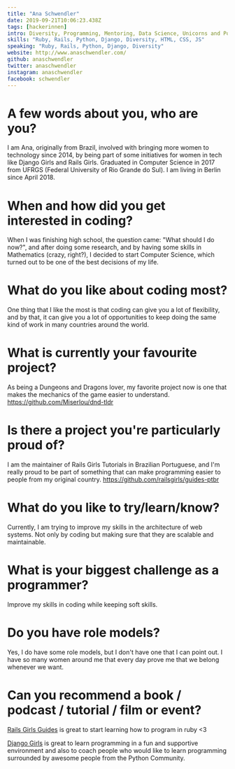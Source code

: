 ```yaml
---
title: "Ana Schwendler"
date: 2019-09-21T10:06:23.438Z
tags: [hackerinnen]
intro: Diversity, Programming, Mentoring, Data Science, Unicorns and Pop Music.
skills: "Ruby, Rails, Python, Django, Diversity, HTML, CSS, JS"
speaking: "Ruby, Rails, Python, Django, Diversity"
website: http://www.anaschwendler.com/
github: anaschwendler
twitter: anaschwendler
instagram: anaschwendler
facebook: schwendler
---
```


# A few words about you, who are you?

I am Ana, originally from Brazil, involved with bringing more women to technology since 2014, by being part of some initiatives for women in tech like Django Girls and Rails Girls. Graduated in Computer Science in 2017 from UFRGS (Federal University of Rio Grande do Sul). I am living in Berlin since April 2018.

# When and how did you get interested in coding?

When I was finishing high school, the question came: "What should I do now?", and after doing some research, and by having some skills in Mathematics (crazy, right?), I decided to start Computer Science, which turned out to be one of the best decisions of my life.

# What do you like about coding most?

One thing that I like the most is that coding can give you a lot of flexibility, and by that, it can give you a lot of opportunities to keep doing the same kind of work in many countries around the world.

# What is currently your favourite project?

As being a Dungeons and Dragons lover, my favorite project now is one that makes the mechanics of the game easier to understand.
https://github.com/Miserlou/dnd-tldr

# Is there a project you're particularly proud of?

I am the maintainer of Rails Girls Tutorials in Brazilian Portuguese, and I'm really proud to be part of something that can make programming easier to people from my original country. https://github.com/railsgirls/guides-ptbr

# What do you like to try/learn/know?

Currently, I am trying to improve my skills in the architecture of web systems. Not only by coding but making sure that they are scalable and maintainable.

# What is your biggest challenge as a programmer?

Improve my skills in coding while keeping soft skills.

# Do you have role models?

Yes, I do have some role models, but I don't have one that I can point out. I have so many women around me that every day prove me that we belong whenever we want.

# Can you recommend a book / podcast / tutorial / film or event?

[Rails Girls Guides](http://guides.railsgirls.com) is great to start learning how to program in ruby <3

[Django Girls](http://djangogirls.org) is great to learn programming in a fun and supportive environment and also to coach people who would like to learn programming surrounded by awesome people from the Python Community.
